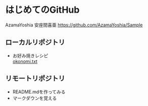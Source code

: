 # はじめてのGitHub
 
 AzamaYoshia 安座間喜亜
 https://github.com/AzamaYoshia/Sample

## ローカルリポジトリ
* お好み焼きレシピ	
	[okonomi.txt](okonomi.txt)

## リモートリポジトリ
* README.mdを作ってみる
* マークダウンを覚える